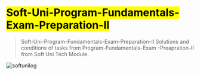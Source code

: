 # <mark> Soft-Uni-Program-Fundamentals-Exam-Preparation-II 
> Soft-Uni-Program-Fundamentals-Exam-Preparation-II Solutions and conditions of tasks from Program-Fundamentals-Exam -Preapration-II from Soft Uni Tech Module.


![softunilog](https://encrypted-tbn0.gstatic.com/images?q=tbn:ANd9GcQ-dUnF8cj3ASv4ZYXFBLejZWUim-IgR2LFurC-PUlPNZScmxEt)
